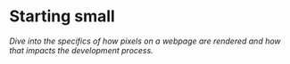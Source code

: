 # Starting small

*Dive into the specifics of how pixels on a webpage are rendered and how that impacts the development process.*

